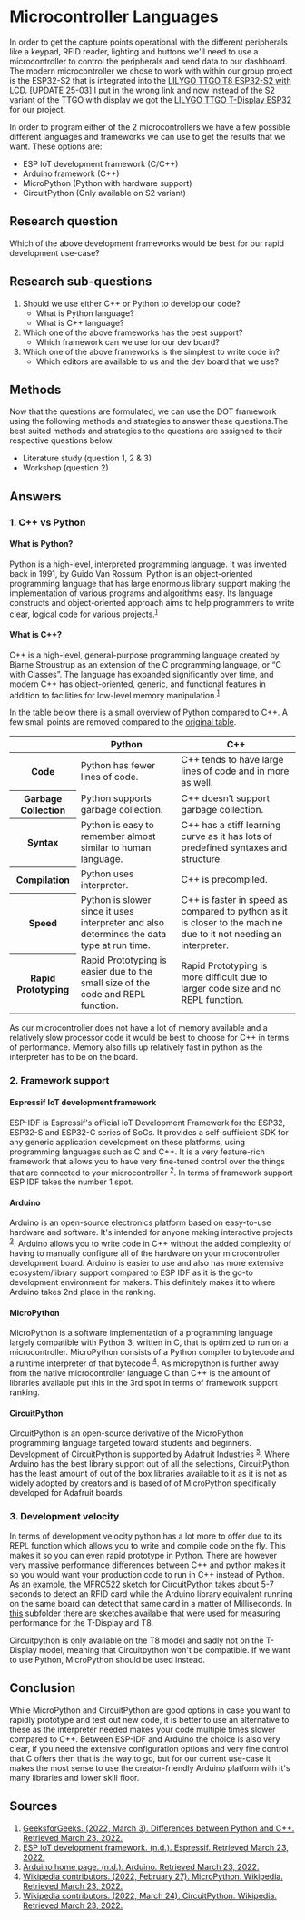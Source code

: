 # Microcontroller Languages

In order to get the capture points operational with the different peripherals like a keypad, RFID reader, lighting and buttons we'll need to use a microcontroller to control the peripherals and send data to our dashboard. The modern microcontroller we chose to work with within our group project is the ESP32-S2 that is integrated into the [LILYGO TTGO T8 ESP32-S2 with LCD](http://www.lilygo.cn/prod_view.aspx?TypeId=50062&Id=1321&FId=t3:50062:3). [UPDATE 25-03] I put in the wrong link and now instead of the S2 variant of the TTGO with display we got the [LILYGO TTGO T-Display ESP32](http://www.lilygo.cn/prod_view.aspx?Id=1126) for our project.

In order to program either of the 2 microcontrollers we have a few possible different languages and frameworks we can use to get the results that we want. These options are:
- ESP IoT development framework (C/C++)
- Arduino framework (C++)
- MicroPython (Python with hardware support)
- CircuitPython (Only available on S2 variant)

## Research question

Which of the above development frameworks would be best for our rapid development use-case?

## Research sub-questions
1. Should we use either C++ or Python to develop our code?
	- What is Python language?
	- What is C++ language?
2. Which one of the above frameworks has the best support?
	- Which framework can we use for our dev board?
3. Which one of the above frameworks is the simplest to write code in?
	- Which editors are available to us and the dev board that we use?

## Methods
Now that the questions are formulated, we can use the DOT framework using the following methods and strategies to answer these questions.The best suited methods and strategies to the questions are assigned to their respective questions below.
- Literature study (question 1, 2 & 3)
- Workshop (question 2)

## Answers
### 1. C++ vs Python

#### What is Python?
Python is a high-level, interpreted programming language. It was invented back in 1991, by Guido Van Rossum. Python is an object-oriented programming language that has large enormous library support making the implementation of various programs and algorithms easy. Its language constructs and object-oriented approach aims to help programmers to write clear, logical code for various projects.<sup>[1](##Sources)</sup>

#### What is C++?
 C++ is a high-level, general-purpose programming language created by Bjarne Stroustrup as an extension of the C programming language, or “C with Classes”. The language has expanded significantly over time, and modern C++ has object-oriented, generic, and functional features in addition to facilities for low-level memory manipulation.<sup>[1](##Sources)</sup>

In the table below there is a small overview of Python compared to C++. A few small points are removed compared to the [original table](https://www.geeksforgeeks.org/difference-between-python-and-c/).

<table>
  <thead>
    <tr>
      <th></th>
      <th>Python</th>
      <th>C++</th>
    </tr>
  </thead>
  <tbody>
    <tr>
      <th>Code</th>
      <td>Python has fewer lines of code.	</td>
      <td>C++ tends to have large lines of code and in more as well.</td>
    </tr>
    <tr>
      <th>Garbage Collection</th>
      <td>Python supports garbage collection.</td>
      <td>C++ doesn’t support garbage collection.</td>
    </tr>
    <tr>
      <th>Syntax</th>
      <td>Python is easy to remember almost similar to human language.</td>
      <td>C++ has a stiff learning curve as it has lots of predefined syntaxes and structure.</td>
    </tr>
    <tr>
      <th>Compilation</th>
      <td>Python uses interpreter.</td>
      <td>C++ is precompiled.</td>
    </tr>
    <tr>
      <th>Speed</th>
      <td>Python is slower since it uses interpreter and also determines the data type at run time.</td>
      <td>C++ is faster in speed as compared to python as it is closer to the machine due to it not needing an interpreter.</td>
    </tr>
    <tr>
      <th>Rapid Prototyping</th>
      <td>Rapid Prototyping is easier due to the small size of the code and REPL function.</td>
      <td>Rapid Prototyping is more difficult due to larger code size and no REPL function.</td>
    </tr>
  </tbody>
</table>

As our microcontroller does not have a lot of memory available and a relatively slow processor code it would be best to choose for C++ in terms of performance. Memory also fills up relatively fast in python as the interpreter has to be on the board.

### 2. Framework support
#### Espressif IoT development framework
ESP-IDF is Espressif's official IoT Development Framework for the ESP32, ESP32-S and ESP32-C series of SoCs. It provides a self-sufficient SDK for any generic application development on these platforms, using programming languages such as C and C++. It is a very feature-rich framework that allows you to have very fine-tuned control over the things that are connected to your microcontroller <sup>[2](##Sources)</sup>. In terms of framework support ESP IDF takes the number 1 spot.

#### Arduino
Arduino is an open-source electronics platform based on easy-to-use hardware and software. It's intended for anyone making interactive projects <sup>[3](##Sources)</sup>. Arduino allows you to write code in C++ without the added complexity of having to manually configure all of the hardware on your microcontroller development board. Arduino is easier to use and also has more extensive ecosystem/library support compared to ESP IDF as it is the go-to development environment for makers. This definitely makes it to where Arduino takes 2nd place in the ranking.

#### MicroPython
MicroPython is a software implementation of a programming language largely compatible with Python 3, written in C, that is optimized to run on a microcontroller. MicroPython consists of a Python compiler to bytecode and a runtime interpreter of that bytecode <sup>[4](##Sources)</sup>. As micropython is further away from the native microcontroller language C than C++ is the amount of libraries available put this in the 3rd spot in terms of framework support ranking.

#### CircuitPython
CircuitPython is an open-source derivative of the MicroPython programming language targeted toward students and beginners. Development of CircuitPython is supported by Adafruit Industries <sup>[5](##Sources)</sup>. Where Arduino has the best library support out of all the selections, CircuitPython has the least amount of out of the box libraries available to it as it is not as widely adopted by creators and is based of of MicroPython specifically developed for Adafruit boards.

### 3. Development velocity
In terms of development velocity python has a lot more to offer due to its REPL function which allows you to write and compile code on the fly. This makes it so you can even rapid prototype in Python. There are however very massive performance differences between C++ and python makes it so you would want your production code to run in C++ instead of Python. As an example, the MFRC522 sketch for CircuitPython takes about 5-7 seconds to detect an RFID card while the Arduino library equivalent running on the same board can detect that same card in a matter of Milliseconds. In [this](https://github.com/FHICT-Owen/CTF-U13/tree/production/Hardware%20sketches) subfolder there are sketches available that were used for measuring performance for the T-Display and T8. 

Circuitpython is only available on the T8 model and sadly not on the T-Display model, meaning that Circuitpython won't be compatible. If we want to use Python, MicroPython should be used instead. 

## Conclusion
While MicroPython and CircuitPython are good options in case you want to rapidly prototype and test out new code, it is better to use an alternative to these as the interpreter needed makes your code multiple times slower compared to C++. Between ESP-IDF and Arduino the choice is also very clear, if you need the extensive configuration options and very fine control that C offers then that is the way to go, but for our current use-case it makes the most sense to use the creator-friendly Arduino platform with it's many libraries and lower skill floor. 

## Sources
1. [GeeksforGeeks. (2022, March 3). Differences between Python and C++. Retrieved March 23, 2022.](https://www.geeksforgeeks.org/difference-between-python-and-c/)
2. [ESP IoT development framework. (n.d.). Espressif. Retrieved March 23, 2022.](https://www.espressif.com/en/products/sdks/esp-idf)
3. [Arduino home page. (n.d.). Arduino. Retrieved March 23, 2022.](https://www.arduino.cc/)
4. [Wikipedia contributors. (2022, February 27). MicroPython. Wikipedia. Retrieved March 23, 2022.](https://en.wikipedia.org/wiki/MicroPython)
5. [Wikipedia contributors. (2022, March 24). CircuitPython. Wikipedia. Retrieved March 23, 2022.](https://en.wikipedia.org/wiki/CircuitPython)
